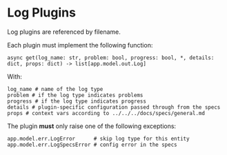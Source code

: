 # Log Plugins

Log plugins are referenced by filename.

Each plugin must implement the following function:

    async get(log_name: str, problem: bool, progress: bool, *, details: dict, props: dict) -> list[app.model.out.Log]

With:

    log_name # name of the log type
    problem # if the log type indicates problems
    progress # if the log type indicates progress
    details # plugin-specific configuration passed through from the specs
    props # context vars according to ../../../docs/specs/general.md

The plugin **must** only raise one of the following exceptions:

    app.model.err.LogError      # skip log type for this entity
    app.model.err.LogSpecsError # config error in the specs
